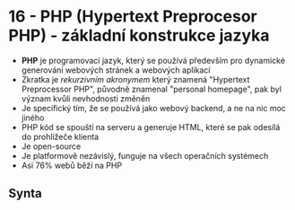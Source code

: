 # 16 - PHP (Hypertext Preprocesor PHP) - základní konstrukce jazyka
- **PHP** je programovací jazyk, který se používá především pro dynamické generování webových stránek a webových aplikací
- Zkratka je *rekurzivním akronymem* který znamená "Hypertext Preprocessor PHP", původně znamenal "personal homepage", pak byl význam kvůli nevhodnosti změněn
- Je specifický tím, že se používá jako webový backend, a ne na nic moc jiného 
- PHP kód se spouští na serveru a generuje HTML, které se pak odesílá do prohlížeče klienta
- Je open-source
- Je platformově nezávislý, funguje na všech operačních systémech
- Asi 76% webů běží na PHP
## Synta